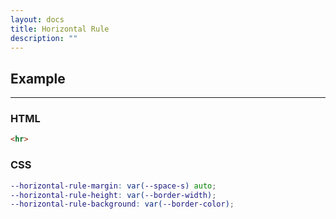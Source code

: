 ```yaml
---
layout: docs
title: Horizontal Rule
description: ""
---
```


## Example

<hr>

### HTML

```html
<hr>
```

### CSS

```scss
--horizontal-rule-margin: var(--space-s) auto;
--horizontal-rule-height: var(--border-width);
--horizontal-rule-background: var(--border-color);
```
